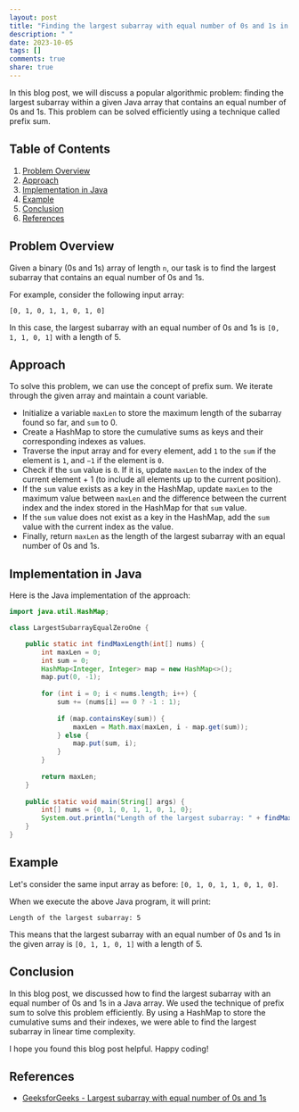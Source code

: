 ```yaml
---
layout: post
title: "Finding the largest subarray with equal number of 0s and 1s in a Java array"
description: " "
date: 2023-10-05
tags: []
comments: true
share: true
---
```


In this blog post, we will discuss a popular algorithmic problem: finding the largest subarray within a given Java array that contains an equal number of 0s and 1s. This problem can be solved efficiently using a technique called prefix sum.

## Table of Contents
1. [Problem Overview](#problem-overview)
2. [Approach](#approach)
3. [Implementation in Java](#implementation-in-java)
4. [Example](#example)
5. [Conclusion](#conclusion)
6. [References](#references)

## Problem Overview

Given a binary (0s and 1s) array of length `n`, our task is to find the largest subarray that contains an equal number of 0s and 1s. 

For example, consider the following input array:

```
[0, 1, 0, 1, 1, 0, 1, 0]
```

In this case, the largest subarray with an equal number of 0s and 1s is `[0, 1, 1, 0, 1]` with a length of 5.

## Approach

To solve this problem, we can use the concept of prefix sum. We iterate through the given array and maintain a count variable. 

- Initialize a variable `maxLen` to store the maximum length of the subarray found so far, and `sum` to 0.
- Create a HashMap to store the cumulative sums as keys and their corresponding indexes as values. 
- Traverse the input array and for every element, add `1` to the `sum` if the element is `1`, and `−1` if the element is `0`. 
- Check if the `sum` value is `0`. If it is, update `maxLen` to the index of the current element + 1 (to include all elements up to the current position).
- If the `sum` value exists as a key in the HashMap, update `maxLen` to the maximum value between `maxLen` and the difference between the current index and the index stored in the HashMap for that `sum` value.
- If the `sum` value does not exist as a key in the HashMap, add the `sum` value with the current index as the value.
- Finally, return `maxLen` as the length of the largest subarray with an equal number of 0s and 1s.

## Implementation in Java

Here is the Java implementation of the approach:

```java
import java.util.HashMap;

class LargestSubarrayEqualZeroOne {

    public static int findMaxLength(int[] nums) {
        int maxLen = 0;
        int sum = 0;
        HashMap<Integer, Integer> map = new HashMap<>();
        map.put(0, -1);
        
        for (int i = 0; i < nums.length; i++) {
            sum += (nums[i] == 0 ? -1 : 1);
            
            if (map.containsKey(sum)) {
                maxLen = Math.max(maxLen, i - map.get(sum));
            } else {
                map.put(sum, i);
            }
        }
        
        return maxLen;
    }
    
    public static void main(String[] args) {
        int[] nums = {0, 1, 0, 1, 1, 0, 1, 0};
        System.out.println("Length of the largest subarray: " + findMaxLength(nums));
    }
}
```

## Example

Let's consider the same input array as before: `[0, 1, 0, 1, 1, 0, 1, 0]`. 

When we execute the above Java program, it will print:

```
Length of the largest subarray: 5
```

This means that the largest subarray with an equal number of 0s and 1s in the given array is `[0, 1, 1, 0, 1]` with a length of 5.

## Conclusion

In this blog post, we discussed how to find the largest subarray with an equal number of 0s and 1s in a Java array. We used the technique of prefix sum to solve this problem efficiently. By using a HashMap to store the cumulative sums and their indexes, we were able to find the largest subarray in linear time complexity.

I hope you found this blog post helpful. Happy coding!

## References
- [GeeksforGeeks - Largest subarray with equal number of 0s and 1s](https://www.geeksforgeeks.org/largest-subarray-with-equal-number-of-0s-and-1s/)
